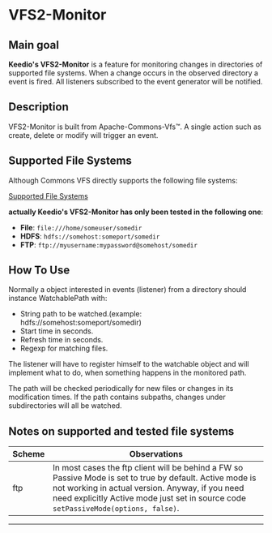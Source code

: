 # VFS2-Monitor

## Main goal
**Keedio's VFS2-Monitor** is a feature for monitoring changes in directories of supported file systems. When a change occurs in the observed directory a event is fired. All listeners subscribed to the event generator will be notified.

## Description
VFS2-Monitor is built from Apache-Commons-Vfs™. 
A single action such as create, delete or modify will trigger an event.

## Supported File Systems
Although Commons VFS directly supports the following file systems:

[Supported File Systems](https://commons.apache.org/proper/commons-vfs/filesystems.html)
 
**actually Keedio's VFS2-Monitor has only been tested in the following one**: 

* **File**: `file:///home/someuser/somedir`
* **HDFS**: `hdfs://somehost:someport/somedir`
* **FTP**:  `ftp://myusername:mypassword@somehost/somedir`

## How To Use
Normally a object interested in events (listener) from a directory should instance WatchablePath with:

* String path to be watched.(example:  hdfs://somehost:someport/somedir)
* Start time in seconds.
* Refresh time in seconds.
* Regexp for matching files.

The listener will have to register himself to the watchable object and will implement what to do, when something happens in the monitored path.

The path will be checked periodically for new files or changes in its modification times.
If the path contains subpaths, changes under subdirectories will all be watched.

## Notes on supported and tested file systems ##

| Scheme | Observations |
| ------ | ------ | 
|  ftp  |   In most cases the ftp client will be behind a FW so Passive Mode is set to true by default. Active mode is not working in actual version. Anyway, if you need need explicitly Active mode just set in source code `setPassiveMode(options, false)`.   


* * *
